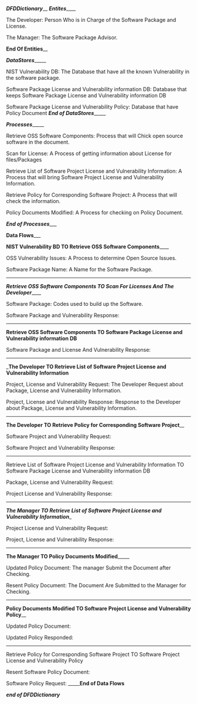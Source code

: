 _________________________________________DFDDictionary___________________________________________
___________________________________________Entites_______________________________________________

The Developer: Person Who is in Charge of the Software Package and License.

The Manager: The Software Package Advisor.

________________________________________End Of Entities__________________________________________

_________________________________________DataStores______________________________________________

NIST Vulnerability DB: The Database that have all the known Vulnerability in the software package.

Software Package License and Vulnerability information DB: Database that keeps Software Package License and Vulnerability information DB

Software Package License and Vulnerability Policy: Database that have Policy Document
_____________________________________End of DataStores__________________________________________

_________________________________________Processes______________________________________________

Retrieve OSS Software Components: Process that will Chick open source software in the document.

Scan for License: A Process of getting information about License for files/Packages

Retrieve List of Software Project License and Vulnerability Information: A Process that will bring Software Project License and Vulnerability Information.

Retrieve Policy for Corresponding Software Project: A Process that will check the information.

Policy Documents Modified: A Process for checking on Policy Document.

_______________________________________End of Processes__________________________________________

__________________________________________Data Flows_____________________________________________

__________________NIST Vulnerability BD TO Retrieve OSS Software Components______________________

OSS Vulnerability Issues: A Process to determine Open Source Issues.

Software Package Name: A Name for the Software Package.
_________________________________________________________________________________________________

___________Retrieve OSS Software Components TO Scan For Licenses And The Developer_______________

Software Package: Codes used to build up the Software.

Software Package and Vulnerability Response:
_________________________________________________________________________________________________

__Retrieve OSS Software Components TO Software Package License and Vulnerability information DB__

Software Package and License And Vulnerability Response:
_________________________________________________________________________________________________

_____The Developer TO Retrieve List of Software Project License and Vulnerability Information____

Project, License and Vulnerability Request: The Developer Request about Package, License and Vulnerability Information.

Project, License and Vulnerability Response: Response to the Developer about Package, License and Vulnerability Information.
_________________________________________________________________________________________________

______________The Developer TO Retrieve Policy for Corresponding Software Project________________

Software Project and Vulnerability Request:

Software Project and Vulnerability Response:
_________________________________________________________________________________________________

Retrieve List of Software Project License and Vulnerability Information TO Software Package License and Vulnerability information DB

Package, License and Vulnerability Request:

Project License and Vulnerability Response:
_________________________________________________________________________________________________

_____The Manager TO Retrieve List of Software Project License and Vulnerability Information______

Project License and Vulnerability Request:

Project, License and Vulnerability Response:
_________________________________________________________________________________________________

__________________________The Manager TO Policy Documents Modified_______________________________

Updated Policy Document: The manager Submit the Document after Checking.

Resent Policy Document: The Document Are Submitted to the Manager for Checking.
_________________________________________________________________________________________________

________Policy Documents Modified TO Software Project  License and Vulnerability Policy__________

Updated Policy Document:

Updated Policy Responded:
_________________________________________________________________________________________________

Retrieve Policy for Corresponding Software Project TO Software Project  License and Vulnerability Policy 

Resent Software Policy Document:

Software Policy Request:
___________________________________________End of Data Flows______________________________________

____________________________________***end of DFDDictionary***____________________________________


















